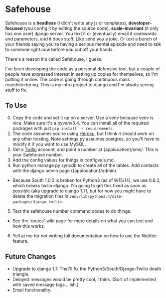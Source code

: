 Safehouse
===

Safehouse is a __headless__ (I didn't write any js or templates), __developer-focused__ (you config it by editing the source code), __scale-invariant__ (it only has one user) django server. You text it or (eventually) email it codewords and parameters, and it does stuff. Like send you a joke. Or text a bunch of your friends saying you're having a serious mental episode and need to talk to someone _right now_ before you cut off your hands.

There's a reason it's called Safehouse, I guess.

I've been developing the code as a personal defensive tool, but a couple of people have expressed interest in setting up copies for themselves, so I'm putting it online. The code is going through continuous mass rearchitecturing. This is my intro project to django and I'm alwats seeing stuff to fix.

To Use
----

0. Copy the code and set it up on a server. Use a venv because venv is nice. Make sure it's a pyvenv3.4. You can install all of the required packages with just `pip install -r requirements`.
1.  The code assumes you're using [Heroku](https://www.heroku.com/), but I think it should work on any other hosting. Note settings.py assumes postgres, so you'll have to modify it if you want to use MySQL.
2. Get a [Twilio](twilio.com) account, and point a number at {applocation}/sms/. This is your Safehouse number.
3. Add the config values for things in configvals.md.
4. Run python manage.py syncdb to create all of the tables. Add contacts with the django admin page ({applocation}/admin).
  * Because South 1.0.0 is broken for Python3 (as of 9/15/14), we use 0.8.3, which breaks twilio-django. I'm going to get this fixed as soon as possible (aka upgrade to django 1.7), but for now you _might_ have to delete the migration files in `venv/lib/python3.4/site-packages/django_twilio`.
5. Text the safehouse number command codes to do things.
  * See the 'routes' wiki page for more details on what you can text and how this works.
6. Yell at me for not writing full documentation on how to use the Notifier feature.

Future Changes
----

* Upgrade to django 1.7. That'll fix the Python3/South/Django-Twilio death triangle.
* Delayed messages would be pretty cool, I think. (Sort of implemented with saved message tags... ish.)
* Email functionality.
